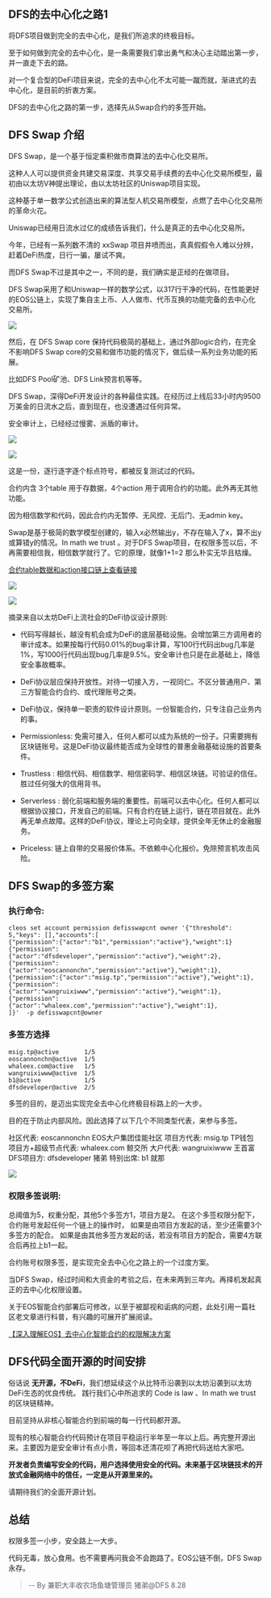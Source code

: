 ## DFS的去中心化之路1

将DFS项目做到完全的去中心化，是我们所追求的终极目标。

至于如何做到完全的去中心化，是一条需要我们拿出勇气和决心主动踏出第一步，并一直走下去的路。

对一个复合型的DeFi项目来说，完全的去中心化不太可能一蹴而就，渐进式的去中心化，是目前的折衷方案。

DFS的去中心化之路的第一步，选择先从Swap合约的多签开始。

## DFS Swap 介绍

DFS Swap，是一个基于恒定乘积做市商算法的去中心化交易所。

这种人人可以提供资金共建交易深度、共享交易手续费的去中心化交易所模型，最初由以太坊V神提出理论，由以太坊社区的Uniswap项目实现。

这种基于单一数学公式创造出来的算法型人机交易所模型，点燃了去中心化交易所的革命火花。

Uniswap已经用日流水过亿的成绩告诉我们，什么是真正的去中心化交易所。

今年，已经有一系列数不清的 xxSwap 项目井喷而出，真真假假令人难以分辨，赶着DeFi热度，日行一骗，屡试不爽。

而DFS Swap不过是其中之一，不同的是，我们确实是正经的在做项目。

DFS Swap采用了和Uniswap一样的数学公式，以317行干净的代码，在性能更好的EOS公链上，实现了集自主上币、人人做市、代币互换的功能完备的去中心化交易所。

![](https://tva1.sinaimg.cn/large/007S8ZIlly1gi6rge6svgj30vc0a8401.jpg)


然后，在 DFS Swap core 保持代码极简的基础上，通过外部logic合约，在完全不影响DFS Swap core的交易和做市功能的情况下，做后续一系列业务功能的拓展。

比如DFS Pool矿池、DFS Link预言机等等。

DFS Swap，深得DeFi开发设计的各种最佳实践。在经历过上线后33小时内9500万美金的日流水之后，直到现在，也没遭遇过任何异常。

安全审计上，已经经过慢雾、派盾的审计。

![](https://tva1.sinaimg.cn/large/007S8ZIlly1gi6rgs2nqfj30ku112whf.jpg)

![](https://tva1.sinaimg.cn/large/007S8ZIlly1gi6rhd5926j30ku112n2t.jpg)

这是一份，逐行逐字逐个标点符号，都被反复测试过的代码。

合约内含 3个table 用于存数据，4个action 用于调用合约的功能。此外再无其他功能。

因为相信数学和代码，因此合约内无暂停、无风控、无后门、无admin key。

Swap是基于极简的数学模型创建的，输入x必然输出y，不存在输入了x，算不出y或算错y的情况。In math we trust 。对于DFS Swap项目，在权限多签以后，不再需要相信我，相信数学就行了。它的原理，就像1+1=2 那么朴实无华且枯燥。


[合约table数据和action接口链上查看链接](https://bloks.io/account/defisswapcnt?tab=Tables&account=defisswapcnt&scope=defisswapcnt&limit=100&table=markets&loadContract=true)

![](https://tva1.sinaimg.cn/large/007S8ZIlly1gi6ri05jncj30ui0hidhd.jpg)

![](https://tva1.sinaimg.cn/large/007S8ZIlly1gi6ridk54aj30u00ygjub.jpg)



摘录来自以太坊DeFi上流社会的DeFi协议设计原则:

* 代码写得越长，越没有机会成为DeFi的底层基础设施。会增加第三方调用者的审计成本。如果按每行代码0.01%的bug率计算，写100行代码出bug几率是1%，写1000行代码出现bug几率是9.5%。安全审计也只是在此基础上，降低安全事故概率。

* DeFi协议层应保持开放性。对待一切接入方，一视同仁。不区分普通用户、第三方智能合约合约、或代理账号之类。

* DeFi协议，保持单一职责的软件设计原则。一份智能合约，只专注自己业务内的事。

* Permissionless: 免需可接入，任何人都可以成为系统的一份子。只需要拥有区块链账号。这是DeFi协议最终能否成为全球性的普惠金融基础设施的首要条件。

* Trustless : 相信代码、相信数学、相信密码学、相信区块链。可验证的信任。胜过任何强大的信用背书。

* Serverless : 弱化前端和服务端的重要性。前端可以去中心化。任何人都可以根据协议接口，开发自己的前端。只有合约在链上运行，链在项目就在。此外再无单点故障。这样的DeFi协议，理论上可向全球，提供全年无休止的金融服务。

* Priceless: 链上自带的交易报价体系。不依赖中心化报价。免除预言机攻击风险。

## DFS Swap的多签方案


### 执行命令:

```
cleos set account permission defisswapcnt owner '{"threshold": 5,"keys": [],"accounts":[
{"permission":{"actor":"b1","permission":"active"},"weight":1}
{"permission":{"actor":"dfsdeveloper","permission":"active"},"weight":2},
{"permission":{"actor":"eoscannonchn","permission":"active"},"weight":1},
{"permission":{"actor":"msig.tp","permission":"active"},"weight":1}, 
{"permission":{"actor":"wangruixiwww","permission":"active"},"weight":1},
{"permission":{"actor":"whaleex.com","permission":"active"},"weight":1},
]}'  -p defisswapcnt@owner
```
### 多签方选择

```
msig.tp@active       1/5
eoscannonchn@active  1/5
whaleex.com@active   1/5
wangruixiwww@active  1/5
b1@active            1/5
dfsdeveloper@active  2/5
```

多签的目的，是迈出实现完全去中心化终极目标路上的一大步。

目的在于防止内部风险。因此选择了以下几个不同类型代表，来参与多签。

社区代表: eoscannonchn EOS大户集团佳能社区
项目方代表: msig.tp    TP钱包
项目方+超级节点代表: whaleex.com  鲸交所
大户代表: wangruixiwww 王首富
DFS项目方: dfsdeveloper 猪弟
特别出席: b1     就那

![](https://tva1.sinaimg.cn/large/007S8ZIlly1gi6rj0p53wj310f0u0q88.jpg)

### 权限多签说明: 

总阈值为5，权重分配，其他5个多签方1，项目方是2。
在这个多签权限分配下，合约账号发起任何一个链上的操作时，
如果是由项目方发起的话，至少还需要3个多签方的配合。
如果是由其他多签方发起的话，若没有项目方的配合，需要4方联合后再拉上b1一起。

合约账号权限多签，是实现完全去中心化之路上的一个过度方案。

当DFS Swap，经过时间和大资金的考验之后，在未来两到三年内。再择机发起真正的去中心化权限设置。

关于EOS智能合约部署后可修改，以至于被鄙视和诟病的问题，此处引用一篇社区老文章进行科普，有兴趣的可展开扩展阅读。

[【深入理解EOS】去中心化智能合约的权限解决方案](https://bihu.com/article/1045966)


## DFS代码全面开源的时间安排

俗话说 **无开源，不DeFi**，我们想延续这个从比特币沿袭到以太坊沿袭到以太坊DeFi生态的优良传统。 践行我们心中所追求的 Code is law 、In math we trust的区块链精神。

目前坚持从非核心智能合约到前端的每一行代码都开源。

现有的核心智能合约代码预计在项目平稳运行半年至一年以上后。再完整开源出来。主要因为是安全审计有点小贵，等回本还清花呗了再把代码送给大家吧。

**开发者负责编写安全的代码，用户选择使用安全的代码。未来基于区块链技术的开放式金融网络中的信任，一定是从开源里来的。**

请期待我们的全面开源计划。


## 总结

权限多签一小步，安全路上一大步。

代码无毒，放心食用。也不需要再问我会不会跑路了。EOS公链不倒，DFS Swap永存。



> --  By 兼职大丰收农场鱼塘管理员 猪弟@DFS 8.28


